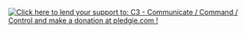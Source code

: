 <a href='https://pledgie.com/campaigns/32139'><img alt='Click here to lend your support to: C3 - Communicate / Command / Control and make a donation at pledgie.com !' src='https://pledgie.com/campaigns/32139.png?skin_name=chrome' border='0' ></a>
